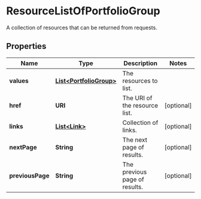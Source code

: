 

# ResourceListOfPortfolioGroup

A collection of resources that can be returned from requests.

## Properties

Name | Type | Description | Notes
------------ | ------------- | ------------- | -------------
**values** | [**List&lt;PortfolioGroup&gt;**](PortfolioGroup.md) | The resources to list. | 
**href** | **URI** | The URI of the resource list. |  [optional]
**links** | [**List&lt;Link&gt;**](Link.md) | Collection of links. |  [optional]
**nextPage** | **String** | The next page of results. |  [optional]
**previousPage** | **String** | The previous page of results. |  [optional]




